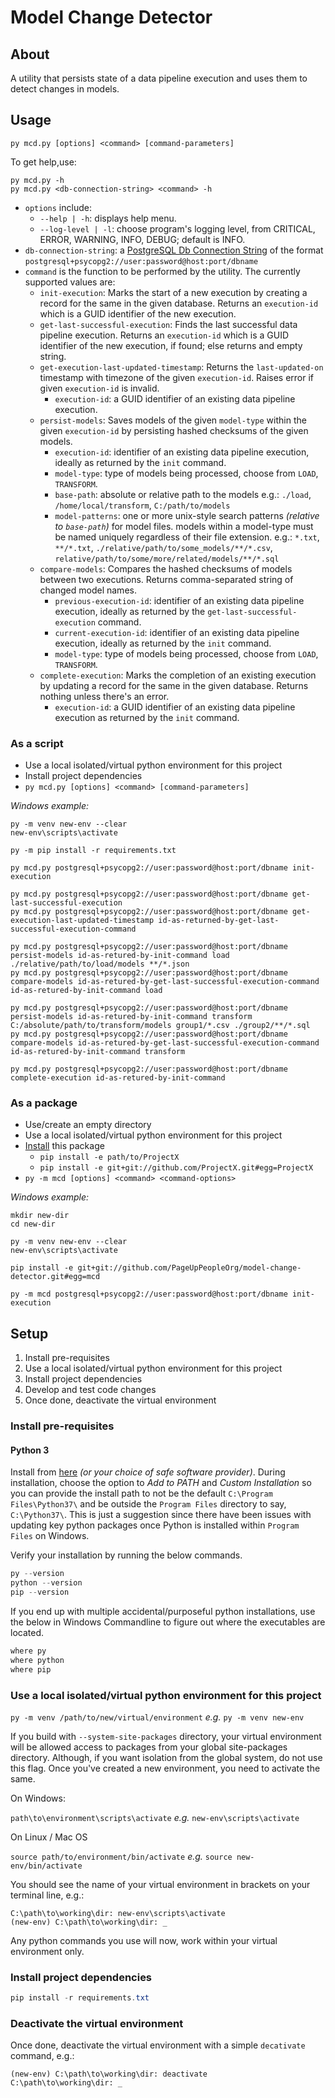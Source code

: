 # Model Change Detector

## About

A utility that persists state of a data pipeline execution and uses them to detect changes in models.

## Usage

```commandline
py mcd.py [options] <command> [command-parameters]
```

To get help,use:

```commandline
py mcd.py -h
py mcd.py <db-connection-string> <command> -h
```

- `options` include:
  - `--help | -h`: displays help menu.
  - `--log-level | -l`: choose program's logging level, from CRITICAL, ERROR, WARNING, INFO, DEBUG; default is INFO.
- `db-connection-string`: a [PostgreSQL Db Connection String](http://docs.sqlalchemy.org/en/latest/dialects/postgresql.html#module-sqlalchemy.dialects.postgresql.psycopg2) of the format `postgresql+psycopg2://user:password@host:port/dbname`
- `command` is the function to be performed by the utility. The currently supported values are:
  - `init-execution`: Marks the start of a new execution by creating a record for the same in the given database. Returns an `execution-id` which is a GUID identifier of the new execution.
  - `get-last-successful-execution`: Finds the last successful data pipeline execution. Returns an `execution-id` which is a GUID identifier of the new execution, if found; else returns and empty string.
  - `get-execution-last-updated-timestamp`: Returns the `last-updated-on` timestamp with timezone of the given `execution-id`. Raises error if given `execution-id` is invalid.
    - `execution-id`: a GUID identifier of an existing data pipeline execution.
  - `persist-models`: Saves models of the given `model-type` within the given `execution-id` by persisting hashed checksums of the given models.
    - `execution-id`: identifier of an existing data pipeline execution, ideally as returned by the `init` command.
    - `model-type`: type of models being processed, choose from `LOAD`, `TRANSFORM`.
    - `base-path`: absolute or relative path to the models e.g.: `./load`, `/home/local/transform`, `C:/path/to/models`
    - `model-patterns`: one or more unix-style search patterns _(relative to `base-path`)_ for model files. models within a model-type must be named uniquely regardless of their file extension. e.g.: `*.txt`, `**/*.txt`, `./relative/path/to/some_models/**/*.csv`, `relative/path/to/some/more/related/models/**/*.sql`
  - `compare-models`: Compares the hashed checksums of models between two executions. Returns comma-separated string of changed model names.
    - `previous-execution-id`: identifier of an existing data pipeline execution, ideally as returned by the `get-last-successful-execution` command.
    - `current-execution-id`: identifier of an existing data pipeline execution, ideally as returned by the `init` command.
    - `model-type`: type of models being processed, choose from `LOAD`, `TRANSFORM`.
  - `complete-execution`: Marks the completion of an existing execution by updating a record for the same in the given database. Returns nothing unless there's an error.
    - `execution-id`: a GUID identifier of an existing data pipeline execution as returned by the `init` command.

### As a script

- Use a local isolated/virtual python environment for this project
- Install project dependencies
- `py mcd.py [options] <command> [command-parameters]`

_Windows example:_

```commandline
py -m venv new-env --clear
new-env\scripts\activate

py -m pip install -r requirements.txt

py mcd.py postgresql+psycopg2://user:password@host:port/dbname init-execution

py mcd.py postgresql+psycopg2://user:password@host:port/dbname get-last-successful-execution
py mcd.py postgresql+psycopg2://user:password@host:port/dbname get-execution-last-updated-timestamp id-as-returned-by-get-last-successful-execution-command

py mcd.py postgresql+psycopg2://user:password@host:port/dbname persist-models id-as-retured-by-init-command load ./relative/path/to/load/models **/*.json
py mcd.py postgresql+psycopg2://user:password@host:port/dbname compare-models id-as-retured-by-get-last-successful-execution-command id-as-retured-by-init-command load

py mcd.py postgresql+psycopg2://user:password@host:port/dbname persist-models id-as-retured-by-init-command transform C:/absolute/path/to/transform/models group1/*.csv ./group2/**/*.sql
py mcd.py postgresql+psycopg2://user:password@host:port/dbname compare-models id-as-retured-by-get-last-successful-execution-command id-as-retured-by-init-command transform

py mcd.py postgresql+psycopg2://user:password@host:port/dbname complete-execution id-as-retured-by-init-command
```

### As a package

- Use/create an empty directory
- Use a local isolated/virtual python environment for this project
- [Install](https://pip.pypa.io/en/stable/reference/pip_install/#editable-installs) this package
  - `pip install -e path/to/ProjectX`
  - `pip install -e git+git://github.com/ProjectX.git#egg=ProjectX`
- `py -m mcd [options] <command> <command-options>`

_Windows example:_

```commandline
mkdir new-dir
cd new-dir

py -m venv new-env --clear
new-env\scripts\activate

pip install -e git+git://github.com/PageUpPeopleOrg/model-change-detector.git#egg=mcd

py -m mcd postgresql+psycopg2://user:password@host:port/dbname init-execution
```

## Setup

1. Install pre-requisites
2. Use a local isolated/virtual python environment for this project
3. Install project dependencies
4. Develop and test code changes
5. Once done, deactivate the virtual environment

### Install pre-requisites

#### Python 3

Install from [here](https://www.python.org/) _(or your choice of safe software provider)_. During installation, choose the option to _Add to PATH_ and _Custom Installation_ so you can provide the install path to not be the default `C:\Program Files\Python37\` and be outside the `Program Files` directory to say, `C:\Python37\`. This is just a suggestion since there have been issues with updating key python packages once Python is installed within `Program Files` on Windows.

Verify your installation by running the below commands.

```powershell
py --version
python --version
pip --version
```

If you end up with multiple accidental/purposeful python installations, use the below in Windows Commandline to figure out where the executables are located.

```cmd
where py
where python
where pip
```

### Use a local isolated/virtual python environment for this project

`py -m venv /path/to/new/virtual/environment` _e.g._ `py -m venv new-env`

If you build with `--system-site-packages` directory, your virtual environment will be allowed access to packages from your global site-packages directory. Although, if you want isolation from the global system, do not use this flag. Once you've created a new environment, you need to activate the same.

On Windows:

`path\to\environment\scripts\activate` _e.g._ `new-env\scripts\activate`

On Linux / Mac OS

`source path/to/environment/bin/activate` _e.g._ `source new-env/bin/activate`

You should see the name of your virtual environment in brackets on your terminal line, e.g.:

```commandline
C:\path\to\working\dir: new-env\scripts\activate
(new-env) C:\path\to\working\dir: _
```

Any python commands you use will now, work within your virtual environment only.

### Install project dependencies

```powershell
pip install -r requirements.txt
```

### Deactivate the virtual environment

Once done, deactivate the virtual environment with a simple `decativate` command, e.g.:

```commandline
(new-env) C:\path\to\working\dir: deactivate
C:\path\to\working\dir: _
```
